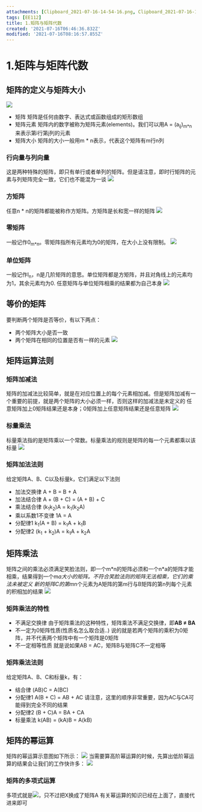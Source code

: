 ```yaml
---
attachments: [Clipboard_2021-07-16-14-54-16.png, Clipboard_2021-07-16-15-07-42.png, Clipboard_2021-07-16-15-11-47.png, Clipboard_2021-07-16-15-13-29.png, Clipboard_2021-07-16-15-17-39.png, Clipboard_2021-07-16-15-22-54.png, Clipboard_2021-07-16-15-38-44.png, Clipboard_2021-07-16-15-55-29.png, Clipboard_2021-07-16-16-00-26.png, Clipboard_2021-07-16-16-14-54.png, Clipboard_2021-07-16-16-15-42.png, Clipboard_2021-07-16-16-16-57.png]
tags: [EE112]
title: 1.矩阵与矩阵代数
created: '2021-07-16T06:46:36.832Z'
modified: '2021-07-16T08:16:57.855Z'
---
```


# 1.矩阵与矩阵代数

## 矩阵的定义与矩阵大小
![](@attachment/Clipboard_2021-07-16-14-54-16.png)
- 矩阵
矩阵是任何由数字、表达式或函数组成的矩形数组
- 矩阵元素
矩阵内的数字被称为矩阵元素(elements)。我们可以用A = (a<sub>ij</sub>)<sub>m*n</sub>来表示第i行第j列的元素
- 矩阵大小
矩阵的大小一般用m * n表示，代表这个矩阵有m行n列

### 行向量与列向量
这是两种特殊的矩阵，即只有单行或者单列的矩阵。但是请注意，即时行矩阵的元素与列矩阵完全一致，它们也不能混为一谈
![](@attachment/Clipboard_2021-07-16-15-07-42.png)

### 方矩阵
任意n * n的矩阵都能被称作方矩阵。方矩阵是长和宽一样的矩阵
![](@attachment/Clipboard_2021-07-16-15-11-47.png)

### 零矩阵
一般记作0<sub>m*n</sub>。零矩阵指所有元素均为0的矩阵，在大小上没有限制。
![](@attachment/Clipboard_2021-07-16-16-16-57.png)

### 单位矩阵
一般记作I<sub>n</sub>，n是几阶矩阵的意思。单位矩阵都是方矩阵，并且对角线上的元素均为1，其余元素均为0.
任意矩阵与单位矩阵相乘的结果都为自己本身
![](@attachment/Clipboard_2021-07-16-15-55-29.png)

## 等价的矩阵
要判断两个矩阵是否等价，有以下两点：
- 两个矩阵大小是否一致
- 两个矩阵在相同的位置是否有一样的元素
![](@attachment/Clipboard_2021-07-16-15-13-29.png)

## 矩阵运算法则
### 矩阵加减法
矩阵的加减法比较简单，就是在对应位置上的每个元素相加减。但是矩阵加减有一个重要的前提，就是两个矩阵的大小必须一样，否则这样的加减法是未定义的
任意矩阵加上0矩阵结果还是本身；0矩阵加上任意矩阵结果还是任意矩阵
![](@attachment/Clipboard_2021-07-16-15-17-39.png)

### 标量乘法
标量乘法指的是矩阵乘以一个常数。标量乘法的规则是矩阵的每一个元素都乘以该标量
![](@attachment/Clipboard_2021-07-16-15-22-54.png)

### 矩阵加法法则
给定矩阵A、B、C以及标量k，它们满足以下法则
- 加法交换律
A + B = B + A
- 加法结合律
A + (B + C) = (A + B) + C
- 乘法结合律
(k<sub>1</sub>k<sub>2</sub>)A = k<sub>1</sub>(k<sub>2</sub>A)
- 乘以系数1不变律
1A = A
- 分配律1
k<sub>1</sub>(A + B) = k<sub>1</sub>A + k<sub>1</sub>B
- 分配律2
(k<sub>1</sub> + k<sub>2</sub>)A = k<sub>1</sub>A + k<sub>2</sub>A

## 矩阵乘法
矩阵之间的乘法必须满足笑脸法则，即一个m\*n的矩阵必须和一个n\*a的矩阵才能相乘，结果得到一个m*a大小的矩阵。不符合笑脸法则的矩阵无法相乘，它们的乘法未被定义
新的矩阵C的第m*n个元素为A矩阵的第m行与B矩阵的第n列每个元素的积相加的结果
![](@attachment/Clipboard_2021-07-16-15-38-44.png)

### 矩阵乘法的特性
- 不满足交换律
由于矩阵乘法的这种特性，矩阵乘法不满足交换律，即**AB ≠ BA**
- 不一定为0矩阵性质(性质名怎么取合适..)
说的就是若两个矩阵的乘积为0矩阵，并不代表两个矩阵中有一个矩阵是0矩阵
- 不一定相等性质
就是说如果AB = AC，矩阵B与矩阵C不一定相等

### 矩阵乘法法则
给定矩阵A、B、C和标量k，有：
- 结合律
(AB)C = A(BC)
- 分配律1
A(B + C) = AB + AC
请注意，这里的顺序非常重要，因为AC与CA可能得到完全不同的结果
- 分配律2
(B + C)A = BA + CA
- 标量乘法
k(AB) = (kA)B = A(kB)

## 矩阵的幂运算
矩阵的幂运算示意图如下所示：
![](@attachment/Clipboard_2021-07-16-16-00-26.png)
当需要算高阶幂运算的时候，先算出低阶幂运算的结果会让我们的工作快许多：
![](@attachment/Clipboard_2021-07-16-16-14-54.png)

### 矩阵的多项式运算
多项式就是![](@attachment/Clipboard_2021-07-16-16-15-42.png)，只不过把X换成了矩阵A
有关幂运算的知识已经在上面了，直接代进来即可











